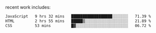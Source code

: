 
<!--<img width="1415" height="100" alt="blu" src="https://github.com/rdsilva01/rdsilva01/assets/101207588/deb060e5-d035-4f09-b511-e3f50605b207">-->

<!-- \> Enthusiastic about developing and building solutions <br>
\> Computer Science and Engineering @ UBI -->

<!-- <a href="https://www.rodrigosilva.live/">personal website</a> 🏁 -->

<!-- ![](https://komarev.com/ghpvc/?username=rdsilva01) -->

recent work includes:
<!--START_SECTION:waka-->

```txt
JavaScript   9 hrs 32 mins   ██████████████████░░░░░░░   71.39 %
HTML         2 hrs 55 mins   █████▒░░░░░░░░░░░░░░░░░░░   21.89 %
CSS          53 mins         █▓░░░░░░░░░░░░░░░░░░░░░░░   06.72 %
```

<!--END_SECTION:waka-->

